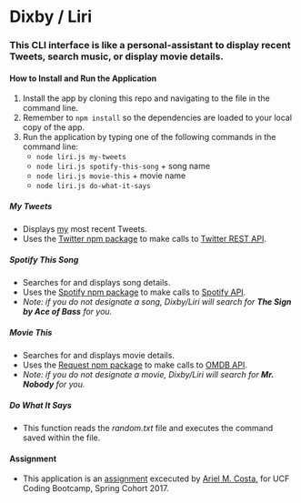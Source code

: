 # Dixby / Liri

### This CLI interface is like a personal-assistant to display recent Tweets, search music, or display movie details.

#### How to Install and Run the Application

1. Install the app by cloning this repo and navigating to the file in the command line.
2. Remember to `npm install` so the dependencies are loaded to your local copy of the app.
3. Run the application by typing one of the following commands in the command line:
   * `node liri.js my-tweets`
   * `node liri.js spotify-this-song` + song name
   * `node liri.js movie-this` + movie name
   * `node liri.js do-what-it-says`

##### My Tweets
* Displays [my](https://twitter.com/arielbear99) most recent Tweets.
* Uses the [Twitter npm package](https://www.npmjs.com/package/twitter) to make calls to [Twitter REST API](https://dev.twitter.com/rest/public).

##### Spotify This Song
* Searches for and displays song details.
* Uses the [Spotify npm package](https://www.npmjs.com/package/spotify) to make calls to [Spotify API](https://developer.spotify.com/web-api/).
* _Note: if you do not designate a song, Dixby/Liri will search for __The Sign by Ace of Bass__ for you._

##### Movie This
* Searches for and displays movie details.
* Uses the [Request npm package](https://www.npmjs.com/package/request) to make calls to [OMDB API](http://www.omdbapi.com/).
* _Note: if you do not designate a movie, Dixby/Liri will search for __Mr. Nobody__ for you._

##### Do What It Says
* This function reads the _random.txt_ file and executes the command saved within the file.

#### Assignment

* This application is an [assignment](https://github.com/UCF-Coding-Boot-Camp/01-2017-VW-Class-Content/blob/master/Homework/Week-10/Instructions/homework_instructions.md "Homework #10") excecuted by [Ariel M. Costa,](https://github.com/amcosta9 "Ariel Costa GitHub") for UCF Coding Bootcamp, Spring Cohort 2017.